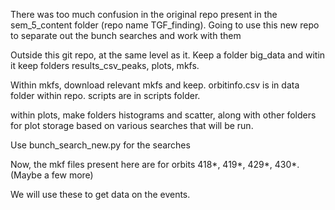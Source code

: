 There was too much confusion in the original repo present in the sem_5_content folder (repo name TGF_finding). Going to use this new repo to separate out the bunch searches and work with them



Outside this git repo, at the same level as it. Keep a folder big_data and witin it keep folders results_csv_peaks, plots, mkfs.

Within mkfs, download relevant mkfs and keep. orbitinfo.csv is in data folder within repo. scripts are in scripts folder.

within plots, make folders histograms and scatter, along with other folders for plot storage based on various searches that will be run.


Use bunch_search_new.py for the searches


Now, the mkf files present here are for orbits 418*, 419*, 429*, 430*. (Maybe a few more)

We will use these to get data on the events.




